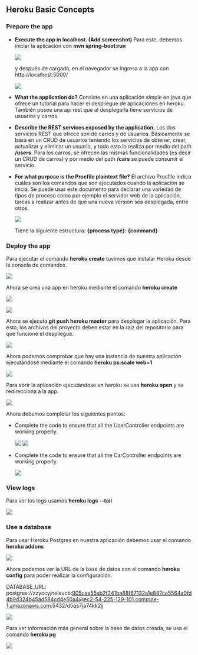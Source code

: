 ## Heroku Basic Concepts
### Prepare the app
- **Execute the app in localhost. (Add screenshot)**
	Para esto, debemos iniciar la aplicación con **mvn spring-boot:run**
	
	![](imgs/1-spring-bootrun.png)
	
	y después de cargada, en el navegador se ingresa a la app con http://localhost:5000/
	
	![](imgs/1-LocalHost.png) 
		
- **What the application do?**
	Consiste en una aplicación simple en java que ofrece un tutorial para hacer el despliegue de aplicaciones en heroku. También posee una api rest que al desplegarla tiene servicios de usuarios y carros.
	
- **Describe the REST services exposed by the application.**
	Los dos servicios REST que ofrece son de carros y de usuarios. Básicamente se basa en un CRUD de usuarios teniendo los servicios de obtener, crear, actualizar y eliminar un usuario, y todo esto lo realiza por medio del path **/users**. Para los carros, se ofrecen las mismas funcionalidades (es decir un CRUD de carros) y por medio del path **/cars** se puede consumir el servicio.

- **For what purpose is the Procfile plaintext file?**
	El archivo Procfile indica cuáles son los comandos que son ejecutados cuando la aplicación se inicia. Se puede usar este documento para declarar una variedad de tipos de proceso como por ejemplo el servidor web de la aplicación, tareas a realizar antes de que una nueva versión sea desplegada, entre otros.
	
	![](imgs/1-Procfile.png)
		
	Tiene la siguiente estructura: **{process type}: {command}**
	
### Deploy the app
Para ejecutar el comando **heroku create** tuvimos que instalar Heroku desde la consola de comandos.

![](imgs/2-HerokuInstall.png)

Ahora se crea una app en heroku mediante el comando **heroku create**

![](imgs/2-HerokuAppCreate.png)

![](imgs/2-2HerokuAppCreate.png)

Ahora se ejecuta **git push heroku master** para desplegar la aplicación. Para esto, los archivos del proyecto deben estar en la raíz del repositorio para que funcione el despliegue.

![](imgs/2-DesplegandoEnHeroku.png)

Ahora podemos comprobar que hay una instancia de nuestra aplicación ejecutándose mediante el comando **heroku ps:scale web=1**

![](imgs/2-VerificandoHerokuRunning.png)

Para abrir la aplicación ejecutándose en heroku se usa **heroku open** y se redirecciona a la app.

![](imgs/2-AbriendoAppHeroku.png)

Ahora debemos completar los siguientes puntos:

- Complete the code to ensure that all the UserController endpoints are working properly.
	
	![](imgs/2-CarController.png)
	![](imgs/2-CarController2.png)

- Complete the code to ensure that all the CarController endpoints are working properly.

	![](imgs/2-UserController.png)

### View logs
Para ver los logs usamos **heroku logs --tail**

![](imgs/3-LogsHeroku.png)

### Use a database
Para usar Heroku Postgres en nuestra aplicación debemos usar el comando **heroku addons**

![](imgs/4-HerokuAddOns.png)

Ahora podemos ver la URL de la base de datos con el comando **heroku config** para poder realizar la configuración.

DATABASE_URL: postgres://zzyocyjnelxucb:905cae55ab2f241ba88f67132a1e847ce5564a0fd4b9d324b45ad584cd4e50a4@ec2-54-225-129-101.compute-1.amazonaws.com:5432/d5qs7ja74kk2jj

![](imgs/4-HerokuConfigDatabase.png)

Para ver información más general sobre la base de datos creada, se usa el comando **heroku pg**

![](imgs/4-HerokuPGInformacionGeneral.png)
